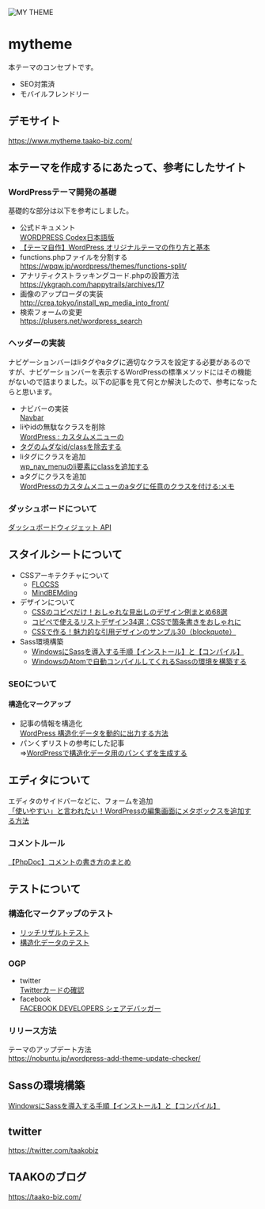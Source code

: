 ![MY THEME](https://user-images.githubusercontent.com/36348377/90158553-185b7280-ddca-11ea-827a-1b8d4d2f20dc.jpg)

# mytheme
本テーマのコンセプトです。
- SEO対策済
- モバイルフレンドリー

## デモサイト
https://www.mytheme.taako-biz.com/

## 本テーマを作成するにあたって、参考にしたサイト
### WordPressテーマ開発の基礎
基礎的な部分は以下を参考にしました。

- 公式ドキュメント<br>
  [WORDPRESS Codex日本語版](https://wpdocs.osdn.jp/Main_Page)
- [【テーマ自作】WordPress オリジナルテーマの作り方と基本](https://webst8.com/blog/wordpress-theme-howto-make/)
- functions.phpファイルを分割する<br>
  https://wpqw.jp/wordpress/themes/functions-split/
- アナリティクストラッキングコード.phpの設置方法<br>
  https://ykgraph.com/happytrails/archives/17
- 画像のアップローダの実装<br>
  http://crea.tokyo/install_wp_media_into_front/
- 検索フォームの変更<br>
  https://plusers.net/wordpress_search

### ヘッダーの実装
ナビゲーションバーはliタグやaタグに適切なクラスを設定する必要があるのですが、ナビゲーションバーを表示するWordPressの標準メソッドにはその機能がないので詰まりました。以下の記事を見て何とか解決したので、参考になったらと思います。

- ナビバーの実装<br>
  [Navbar](https://getbootstrap.jp/docs/4.2/components/navbar/)
- liやidの無駄なクラスを削除<br>
  [WordPress : カスタムメニューの<li>タグのムダなid/classを除去する](https://hacknote.jp/archives/36137/)
- liタグにクラスを追加<br>
  [wp_nav_menuのli要素にclassを追加する](https://nldot.info/add-class-to-the-li-element-of-the-wp_nav_menu/)
- aタグにクラスを追加<br>
  [WordPressのカスタムメニューのaタグに任意のクラスを付ける:メモ](https://webutubutu.com/webdesign/3692)

### ダッシュボードについて
[ダッシュボードウィジェット API](https://wpdocs.osdn.jp/%E3%83%80%E3%83%83%E3%82%B7%E3%83%A5%E3%83%9C%E3%83%BC%E3%83%89%E3%82%A6%E3%82%A3%E3%82%B8%E3%82%A7%E3%83%83%E3%83%88_API)


## スタイルシートについて
- CSSアーキテクチャについて
  - [FLOCSS](https://github.com/hiloki/flocss)
  - [MindBEMding](http://csswizardry.com/2013/01/mindbemding-getting-your-head-round-bem-syntax/)
- デザインについて
  - [CSSのコピペだけ！おしゃれな見出しのデザイン例まとめ68選](https://saruwakakun.com/html-css/reference/h-design)
  - [コピペで使えるリストデザイン34選：CSSで箇条書きをおしゃれに](https://saruwakakun.com/html-css/reference/ul-ol-li-design)
  - [CSSで作る！魅力的な引用デザインのサンプル30（blockquote）](https://saruwakakun.com/html-css/reference/blockquote)
- Sass環境構築
  - [WindowsにSassを導入する手順【インストール】と【コンパイル】](https://bsj-k.com/sass-installation-windows/)
  - [WindowsのAtomで自動コンパイルしてくれるSassの環境を構築する](https://helog.jp/development/nodejs-atom-sass/)

### SEOについて
#### 構造化マークアップ
- 記事の情報を構造化<br>
  [WordPress 構造化データを動的に出力する方法](https://hirashimatakumi.com/blog/3192.html)
- パンくずリストの参考にした記事<br>
  ⇒[WordPressで構造化データ用のパンくずを生成する](https://gimmicklog.com/wordpress/810/)

## エディタについて
エディタのサイドバーなどに、フォームを追加<br>
[「使いやすい」と言われたい！WordPressの編集画面にメタボックスを追加する方法](https://www.webprofessional.jp/adding-meta-boxes-post-types-wordpress/)

### コメントルール
[【PhpDoc】コメントの書き方のまとめ](https://blog.flavacube.com/2010/04/%E3%80%90phpdoc%E3%80%91%E3%82%B3%E3%83%A1%E3%83%B3%E3%83%88%E3%81%AE%E6%9B%B8%E3%81%8D%E6%96%B9%E3%81%AE%E3%81%BE%E3%81%A8%E3%82%81/)

## テストについて
### 構造化マークアップのテスト
- [リッチリザルトテスト](https://search.google.com/test/rich-results)
- [構造化データのテスト](https://search.google.com/structured-data/testing-tool/u/0/)

### OGP
- twitter<br>
  [Twitterカードの確認](https://cards-dev.twitter.com/validator)
- facebook<br>
  [FACEBOOK DEVELOPERS シェアデバッガー](https://developers.facebook.com/tools/debug/)

### リリース方法
テーマのアップデート方法<br>
https://nobuntu.jp/wordpress-add-theme-update-checker/

## Sassの環境構築
[WindowsにSassを導入する手順【インストール】と【コンパイル】](https://bsj-k.com/sass-installation-windows/)

## twitter
https://twitter.com/taakobiz

## TAAKOのブログ
https://taako-biz.com/
